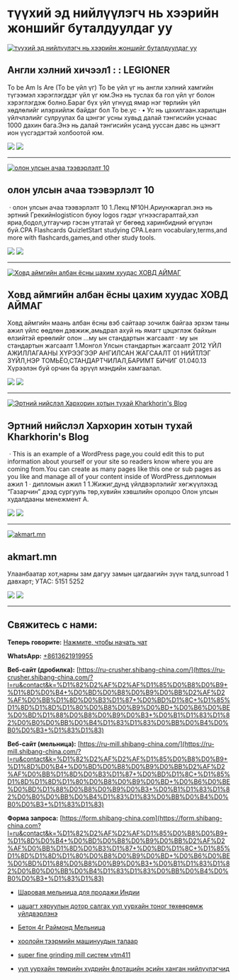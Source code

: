 # түүхий эд нийлүүлэгч нь хээрийн жоншийг буталдуулдаг уу

<a href="https://swt.shibang-china.com/?l=ru&img&k=%D1%82%D2%AF%D2%AF%D1%85%D0%B8%D0%B9+%D1%8D%D0%B4+%D0%BD%D0%B8%D0%B9%D0%BB%D2%AF%D2%AF%D0%BB%D1%8D%D0%B3%D1%87+%D0%BD%D1%8C+%D1%85%D1%8D%D1%8D%D1%80%D0%B8%D0%B9%D0%BD+%D0%B6%D0%BE%D0%BD%D1%88%D0%B8%D0%B9%D0%B3+%D0%B1%D1%83%D1%82%D0%B0%D0%BB%D0%B4%D1%83%D1%83%D0%BB%D0%B4%D0%B0%D0%B3+%D1%83%D1%83" target="_blank">![түүхий эд нийлүүлэгч нь хээрийн жоншийг буталдуулдаг уу](http://static.shibang-china.com/all-800x300/780.jpg)</a>

## Англи хэлний хичээл1 : : LEGIONER
To be Am Is Are (To be үйл үг) To be үйл үг нь англи хэлний хамгийн түгээмэл хэрэглэгддэг үйл үг юм.Энэ нь туслах ба гол үйл үг болон хэрэглэгдэж болно.Бараг бүх үйл үгнүүд ямар нэг төрлийн үйл хөдлөлийг илэрхийлж байдаг бол To be.ус&nbsp;&#0183;&#32;• Ус нь цахилгаан.харилцан үйлчлэлийг сулруулах ба цэнгэг усны хувьд далай тэнгисийн уснаас 1000 дахин бага.Энэ нь далай тэнгисийн усанд ууссан давс нь цэнэгт ион үүсгэдэгтэй холбоотой юм.


<a href="https://whatsapp.shibangsoft.com/WhatsApp.php" target="_blank" title="WhatsApp">![](http://static.shibang-china.com/icon/whatsapp.png)</a> <a href="https://swt.shibang-china.com/?l=ru&icon&k=%D1%82%D2%AF%D2%AF%D1%85%D0%B8%D0%B9+%D1%8D%D0%B4+%D0%BD%D0%B8%D0%B9%D0%BB%D2%AF%D2%AF%D0%BB%D1%8D%D0%B3%D1%87+%D0%BD%D1%8C+%D1%85%D1%8D%D1%8D%D1%80%D0%B8%D0%B9%D0%BD+%D0%B6%D0%BE%D0%BD%D1%88%D0%B8%D0%B9%D0%B3+%D0%B1%D1%83%D1%82%D0%B0%D0%BB%D0%B4%D1%83%D1%83%D0%BB%D0%B4%D0%B0%D0%B3+%D1%83%D1%83" target="_blank">![](http://static.shibang-china.com/icon/chat-ru.png)</a>

---

<a href="https://swt.shibang-china.com/?l=ru&img&k=%D1%82%D2%AF%D2%AF%D1%85%D0%B8%D0%B9+%D1%8D%D0%B4+%D0%BD%D0%B8%D0%B9%D0%BB%D2%AF%D2%AF%D0%BB%D1%8D%D0%B3%D1%87+%D0%BD%D1%8C+%D1%85%D1%8D%D1%8D%D1%80%D0%B8%D0%B9%D0%BD+%D0%B6%D0%BE%D0%BD%D1%88%D0%B8%D0%B9%D0%B3+%D0%B1%D1%83%D1%82%D0%B0%D0%BB%D0%B4%D1%83%D1%83%D0%BB%D0%B4%D0%B0%D0%B3+%D1%83%D1%83" target="_blank">![олон улсын ачаа тээвэрлэлт 10](http://static.shibang-china.com/all-800x300/1040.jpg)</a>

## олон улсын ачаа тээвэрлэлт 10
&nbsp;&#0183;&#32;олон улсын ачаа тээвэрлэлт 10 1.Лекц №10Н.Ариунжаргал.энэ нь эртний Грекийнlogisticon буюу logos гэдэг үгнээсгаралтай,хэл яриа,бодол,утгаучир гэсэн утгатай үг бөгөөд харинбидний өгүүлэн буй.CPA Flashcards QuizletStart studying CPA.Learn vocabulary,terms,and more with flashcards,games,and other study tools.


<a href="https://whatsapp.shibangsoft.com/WhatsApp.php" target="_blank" title="WhatsApp">![](http://static.shibang-china.com/icon/whatsapp.png)</a> <a href="https://swt.shibang-china.com/?l=ru&icon&k=%D1%82%D2%AF%D2%AF%D1%85%D0%B8%D0%B9+%D1%8D%D0%B4+%D0%BD%D0%B8%D0%B9%D0%BB%D2%AF%D2%AF%D0%BB%D1%8D%D0%B3%D1%87+%D0%BD%D1%8C+%D1%85%D1%8D%D1%8D%D1%80%D0%B8%D0%B9%D0%BD+%D0%B6%D0%BE%D0%BD%D1%88%D0%B8%D0%B9%D0%B3+%D0%B1%D1%83%D1%82%D0%B0%D0%BB%D0%B4%D1%83%D1%83%D0%BB%D0%B4%D0%B0%D0%B3+%D1%83%D1%83" target="_blank">![](http://static.shibang-china.com/icon/chat-ru.png)</a>

---

<a href="https://swt.shibang-china.com/?l=ru&img&k=%D1%82%D2%AF%D2%AF%D1%85%D0%B8%D0%B9+%D1%8D%D0%B4+%D0%BD%D0%B8%D0%B9%D0%BB%D2%AF%D2%AF%D0%BB%D1%8D%D0%B3%D1%87+%D0%BD%D1%8C+%D1%85%D1%8D%D1%8D%D1%80%D0%B8%D0%B9%D0%BD+%D0%B6%D0%BE%D0%BD%D1%88%D0%B8%D0%B9%D0%B3+%D0%B1%D1%83%D1%82%D0%B0%D0%BB%D0%B4%D1%83%D1%83%D0%BB%D0%B4%D0%B0%D0%B3+%D1%83%D1%83" target="_blank">![Ховд аймгийн албан ёсны цахим хуудас ХОВД АЙМАГ](http://static.shibang-china.com/all-800x300/904.jpg)</a>

## Ховд аймгийн албан ёсны цахим хуудас ХОВД АЙМАГ
Ховд аймгийн маань албан ёсны вэб сайтаар зочилж байгаа эрхэм таны ажил үйлс өөдлөн дэвжиж,амьдрал ахуй нь ямагт цэцэглэж байхын өлзийтэй ерөөлийг олон …му ын стандартын жагсаалт&nbsp;&#0183;&#32;му ын стандартын жагсаалт 1.Монгол Улсын стандартын жагсаалт 2012 ҮЙЛ АЖИЛЛАГААНЫ ХҮРЭЭГЭЭР АНГИЛСАН ЖАГСААЛТ 01 НИЙТЛЭГ ЗҮЙЛ,НЭР ТОМЬЁО,СТАНДАРТЧИЛАЛ,БАРИМТ БИЧИГ 01.040.13 Хүрээлэн буй орчин ба эрүүл мэндийн хамгаалал.


<a href="https://whatsapp.shibangsoft.com/WhatsApp.php" target="_blank" title="WhatsApp">![](http://static.shibang-china.com/icon/whatsapp.png)</a> <a href="https://swt.shibang-china.com/?l=ru&icon&k=%D1%82%D2%AF%D2%AF%D1%85%D0%B8%D0%B9+%D1%8D%D0%B4+%D0%BD%D0%B8%D0%B9%D0%BB%D2%AF%D2%AF%D0%BB%D1%8D%D0%B3%D1%87+%D0%BD%D1%8C+%D1%85%D1%8D%D1%8D%D1%80%D0%B8%D0%B9%D0%BD+%D0%B6%D0%BE%D0%BD%D1%88%D0%B8%D0%B9%D0%B3+%D0%B1%D1%83%D1%82%D0%B0%D0%BB%D0%B4%D1%83%D1%83%D0%BB%D0%B4%D0%B0%D0%B3+%D1%83%D1%83" target="_blank">![](http://static.shibang-china.com/icon/chat-ru.png)</a>

---

<a href="https://swt.shibang-china.com/?l=ru&img&k=%D1%82%D2%AF%D2%AF%D1%85%D0%B8%D0%B9+%D1%8D%D0%B4+%D0%BD%D0%B8%D0%B9%D0%BB%D2%AF%D2%AF%D0%BB%D1%8D%D0%B3%D1%87+%D0%BD%D1%8C+%D1%85%D1%8D%D1%8D%D1%80%D0%B8%D0%B9%D0%BD+%D0%B6%D0%BE%D0%BD%D1%88%D0%B8%D0%B9%D0%B3+%D0%B1%D1%83%D1%82%D0%B0%D0%BB%D0%B4%D1%83%D1%83%D0%BB%D0%B4%D0%B0%D0%B3+%D1%83%D1%83" target="_blank">![Эртний нийслэл Хархорин хотын тухай Kharkhorin's Blog](http://static.shibang-china.com/all-800x300/576.jpg)</a>

## Эртний нийслэл Хархорин хотын тухай Kharkhorin's Blog
&nbsp;&#0183;&#32;This is an example of a WordPress page,you could edit this to put information about yourself or your site so readers know where you are coming from.You can create as many pages like this one or sub pages as you like and manage all of your content inside of WordPress.дипломын ажил 1&nbsp;&#0183;&#32;дипломын ажил 1 1.Жижиг,дунд үйлдвэрлэлийг хөгжүүлэхэд “Газарчин” дээд сургууль төр,хувийн хэвшлийн оролцоо Олон улсын худалдааны менежмент А.


<a href="https://whatsapp.shibangsoft.com/WhatsApp.php" target="_blank" title="WhatsApp">![](http://static.shibang-china.com/icon/whatsapp.png)</a> <a href="https://swt.shibang-china.com/?l=ru&icon&k=%D1%82%D2%AF%D2%AF%D1%85%D0%B8%D0%B9+%D1%8D%D0%B4+%D0%BD%D0%B8%D0%B9%D0%BB%D2%AF%D2%AF%D0%BB%D1%8D%D0%B3%D1%87+%D0%BD%D1%8C+%D1%85%D1%8D%D1%8D%D1%80%D0%B8%D0%B9%D0%BD+%D0%B6%D0%BE%D0%BD%D1%88%D0%B8%D0%B9%D0%B3+%D0%B1%D1%83%D1%82%D0%B0%D0%BB%D0%B4%D1%83%D1%83%D0%BB%D0%B4%D0%B0%D0%B3+%D1%83%D1%83" target="_blank">![](http://static.shibang-china.com/icon/chat-ru.png)</a>

---

<a href="https://swt.shibang-china.com/?l=ru&img&k=%D1%82%D2%AF%D2%AF%D1%85%D0%B8%D0%B9+%D1%8D%D0%B4+%D0%BD%D0%B8%D0%B9%D0%BB%D2%AF%D2%AF%D0%BB%D1%8D%D0%B3%D1%87+%D0%BD%D1%8C+%D1%85%D1%8D%D1%8D%D1%80%D0%B8%D0%B9%D0%BD+%D0%B6%D0%BE%D0%BD%D1%88%D0%B8%D0%B9%D0%B3+%D0%B1%D1%83%D1%82%D0%B0%D0%BB%D0%B4%D1%83%D1%83%D0%BB%D0%B4%D0%B0%D0%B3+%D1%83%D1%83" target="_blank">![akmart.mn](http://static.shibang-china.com/all-800x300/772.jpg)</a>

## akmart.mn
Улаанбаатар хот,нарны зам дагуу замын цагдаагийн зүүн талд,sunroad 1 давхарт; УТАС: 5151 5252

<a href="https://whatsapp.shibangsoft.com/WhatsApp.php" target="_blank" title="WhatsApp">![](http://static.shibang-china.com/icon/whatsapp.png)</a> <a href="https://swt.shibang-china.com/?l=ru&icon&k=%D1%82%D2%AF%D2%AF%D1%85%D0%B8%D0%B9+%D1%8D%D0%B4+%D0%BD%D0%B8%D0%B9%D0%BB%D2%AF%D2%AF%D0%BB%D1%8D%D0%B3%D1%87+%D0%BD%D1%8C+%D1%85%D1%8D%D1%8D%D1%80%D0%B8%D0%B9%D0%BD+%D0%B6%D0%BE%D0%BD%D1%88%D0%B8%D0%B9%D0%B3+%D0%B1%D1%83%D1%82%D0%B0%D0%BB%D0%B4%D1%83%D1%83%D0%BB%D0%B4%D0%B0%D0%B3+%D1%83%D1%83" target="_blank">![](http://static.shibang-china.com/icon/chat-ru.png)</a>

---
## Свяжитесь с нами:

**Теперь говорите:** [Нажмите, чтобы начать чат](https://swt.shibang-china.com?l=ru&contact&k=%D1%82%D2%AF%D2%AF%D1%85%D0%B8%D0%B9+%D1%8D%D0%B4+%D0%BD%D0%B8%D0%B9%D0%BB%D2%AF%D2%AF%D0%BB%D1%8D%D0%B3%D1%87+%D0%BD%D1%8C+%D1%85%D1%8D%D1%8D%D1%80%D0%B8%D0%B9%D0%BD+%D0%B6%D0%BE%D0%BD%D1%88%D0%B8%D0%B9%D0%B3+%D0%B1%D1%83%D1%82%D0%B0%D0%BB%D0%B4%D1%83%D1%83%D0%BB%D0%B4%D0%B0%D0%B3+%D1%83%D1%83)

**WhatsApp:**  [+8613621919955](https://whatsapp.shibangsoft.com/WhatsApp.php)

**Веб-сайт (дробилка):** [https://ru-crusher.shibang-china.com/](https://ru-crusher.shibang-china.com/?l=ru&contact&k=%D1%82%D2%AF%D2%AF%D1%85%D0%B8%D0%B9+%D1%8D%D0%B4+%D0%BD%D0%B8%D0%B9%D0%BB%D2%AF%D2%AF%D0%BB%D1%8D%D0%B3%D1%87+%D0%BD%D1%8C+%D1%85%D1%8D%D1%8D%D1%80%D0%B8%D0%B9%D0%BD+%D0%B6%D0%BE%D0%BD%D1%88%D0%B8%D0%B9%D0%B3+%D0%B1%D1%83%D1%82%D0%B0%D0%BB%D0%B4%D1%83%D1%83%D0%BB%D0%B4%D0%B0%D0%B3+%D1%83%D1%83)

**Веб-сайт (мельница):** [https://ru-mill.shibang-china.com/](https://ru-mill.shibang-china.com/?l=ru&contact&k=%D1%82%D2%AF%D2%AF%D1%85%D0%B8%D0%B9+%D1%8D%D0%B4+%D0%BD%D0%B8%D0%B9%D0%BB%D2%AF%D2%AF%D0%BB%D1%8D%D0%B3%D1%87+%D0%BD%D1%8C+%D1%85%D1%8D%D1%8D%D1%80%D0%B8%D0%B9%D0%BD+%D0%B6%D0%BE%D0%BD%D1%88%D0%B8%D0%B9%D0%B3+%D0%B1%D1%83%D1%82%D0%B0%D0%BB%D0%B4%D1%83%D1%83%D0%BB%D0%B4%D0%B0%D0%B3+%D1%83%D1%83)

**Форма запроса:** [https://form.shibang-china.com](https://form.shibang-china.com?l=ru&contact&k=%D1%82%D2%AF%D2%AF%D1%85%D0%B8%D0%B9+%D1%8D%D0%B4+%D0%BD%D0%B8%D0%B9%D0%BB%D2%AF%D2%AF%D0%BB%D1%8D%D0%B3%D1%87+%D0%BD%D1%8C+%D1%85%D1%8D%D1%8D%D1%80%D0%B8%D0%B9%D0%BD+%D0%B6%D0%BE%D0%BD%D1%88%D0%B8%D0%B9%D0%B3+%D0%B1%D1%83%D1%82%D0%B0%D0%BB%D0%B4%D1%83%D1%83%D0%BB%D0%B4%D0%B0%D0%B3+%D1%83%D1%83)

* [Шаровая мельница для продажи Индии](../126/%D0%A8%D0%B0%D1%80%D0%BE%D0%B2%D0%B0%D1%8F%20%D0%BC%D0%B5%D0%BB%D1%8C%D0%BD%D0%B8%D1%86%D0%B0%20%D0%B4%D0%BB%D1%8F%20%D0%BF%D1%80%D0%BE%D0%B4%D0%B0%D0%B6%D0%B8%20%D0%98%D0%BD%D0%B4%D0%B8%D0%B8.md)

* [цацагт хяруулын дотор салгах уул уурхайн тоног төхөөрөмж үйлдвэрлэнэ](../128/%D1%86%D0%B0%D1%86%D0%B0%D0%B3%D1%82%20%D1%85%D1%8F%D1%80%D1%83%D1%83%D0%BB%D1%8B%D0%BD%20%D0%B4%D0%BE%D1%82%D0%BE%D1%80%20%D1%81%D0%B0%D0%BB%D0%B3%D0%B0%D1%85%20%D1%83%D1%83%D0%BB%20%D1%83%D1%83%D1%80%D1%85%D0%B0%D0%B9%D0%BD%20%D1%82%D0%BE%D0%BD%D0%BE%D0%B3%20%D1%82%D3%A9%D1%85%D3%A9%D3%A9%D1%80%D3%A9%D0%BC%D0%B6%20%D2%AF%D0%B9%D0%BB%D0%B4%D0%B2%D1%8D%D1%80%D0%BB%D1%8D%D0%BD%D1%8D.md)

* [Бетон 4r Раймонд Мельница](../126/%D0%91%D0%B5%D1%82%D0%BE%D0%BD%204r%20%D0%A0%D0%B0%D0%B9%D0%BC%D0%BE%D0%BD%D0%B4%20%D0%9C%D0%B5%D0%BB%D1%8C%D0%BD%D0%B8%D1%86%D0%B0.md)

* [хоолойн тээрмийн машинуудын талаар](../129/%D1%85%D0%BE%D0%BE%D0%BB%D0%BE%D0%B9%D0%BD%20%D1%82%D1%8D%D1%8D%D1%80%D0%BC%D0%B8%D0%B9%D0%BD%20%D0%BC%D0%B0%D1%88%D0%B8%D0%BD%D1%83%D1%83%D0%B4%D1%8B%D0%BD%20%D1%82%D0%B0%D0%BB%D0%B0%D0%B0%D1%80.md)

* [super fine grinding mill систем vtm411](../126/super%20fine%20grinding%20mill%20%D1%81%D0%B8%D1%81%D1%82%D0%B5%D0%BC%20vtm411.md)

* [уул уурхайн төмрийн хүдрийн флотацийн эсийн ханган нийлүүлэгчид](../126/%D1%83%D1%83%D0%BB%20%D1%83%D1%83%D1%80%D1%85%D0%B0%D0%B9%D0%BD%20%D1%82%D3%A9%D0%BC%D1%80%D0%B8%D0%B9%D0%BD%20%D1%85%D2%AF%D0%B4%D1%80%D0%B8%D0%B9%D0%BD%20%D1%84%D0%BB%D0%BE%D1%82%D0%B0%D1%86%D0%B8%D0%B9%D0%BD%20%D1%8D%D1%81%D0%B8%D0%B9%D0%BD%20%D1%85%D0%B0%D0%BD%D0%B3%D0%B0%D0%BD%20%D0%BD%D0%B8%D0%B9%D0%BB%D2%AF%D2%AF%D0%BB%D1%8D%D0%B3%D1%87%D0%B8%D0%B4.md)